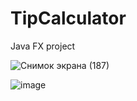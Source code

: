 # TipCalculator
Java FX project


![Снимок экрана (187)](https://user-images.githubusercontent.com/68575387/236699668-6515c165-5461-4abb-b84c-22ebb49b236d.png)

![image](https://user-images.githubusercontent.com/68575387/236699654-3732a521-05c5-4bf2-97a6-833ef65434b3.png)

